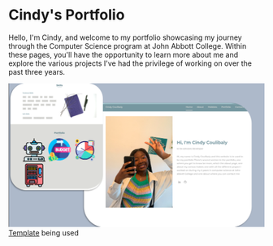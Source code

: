 # Cindy's Portfolio
Hello, I'm Cindy, and welcome to my portfolio showcasing my journey through the Computer Science program at John Abbott College. Within these pages, you'll have the opportunity to learn more about me and explore the various projects I've had the privilege of working on over the past three years.


![preview img](/assets/img/preview.png)
[Template](https://youtu.be/6cidbUHNZRQ) being used
